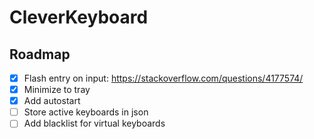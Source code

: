 # CleverKeyboard

## Roadmap

-   [x] Flash entry on input: https://stackoverflow.com/questions/4177574/
-   [x] Minimize to tray
-   [x] Add autostart
-   [ ] Store active keyboards in json
-   [ ] Add blacklist for virtual keyboards
